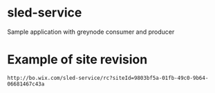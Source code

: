 # sled-service

Sample application with greynode consumer and producer

# Example of site revision

```
http://bo.wix.com/sled-service/rc?siteId=9803bf5a-01fb-49c0-9b64-06681467c43a
```
